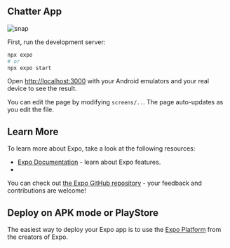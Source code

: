 ## Chatter App

![snap](https://github.com/Sumit262601/Chatter/assets/127303989/e2df6e45-3599-4455-93f2-27d144165661)


First, run the development server:

```bash
npx expo 
# or
npx expo start

```

Open [http://localhost:3000](http://localhost:8081) with your Android emulators and your real device to see the result.

You can edit the page by modifying `screens/..`. The page auto-updates as you edit the file.

## Learn More

To learn more about Expo, take a look at the following resources:

- [Expo Documentation]((https://docs.expo.dev/)) - learn about Expo features.
- 
You can check out [the Expo GitHub repository](https://github.com/expo/expo) - your feedback and contributions are welcome!

## Deploy on APK mode or PlayStore

The easiest way to deploy your Expo app is to use the [Expo Platform](https://docs.expo.dev/build-reference/apk/) from the creators of Expo.
